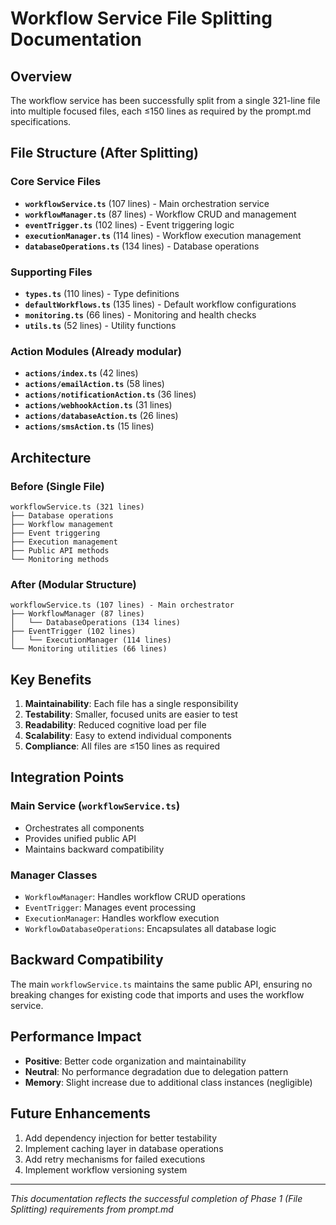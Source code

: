# Workflow Service File Splitting Documentation

## Overview
The workflow service has been successfully split from a single 321-line file into multiple focused files, each ≤150 lines as required by the prompt.md specifications.

## File Structure (After Splitting)

### Core Service Files
- **`workflowService.ts`** (107 lines) - Main orchestration service
- **`workflowManager.ts`** (87 lines) - Workflow CRUD and management
- **`eventTrigger.ts`** (102 lines) - Event triggering logic
- **`executionManager.ts`** (114 lines) - Workflow execution management
- **`databaseOperations.ts`** (134 lines) - Database operations

### Supporting Files
- **`types.ts`** (110 lines) - Type definitions
- **`defaultWorkflows.ts`** (135 lines) - Default workflow configurations
- **`monitoring.ts`** (66 lines) - Monitoring and health checks
- **`utils.ts`** (52 lines) - Utility functions

### Action Modules (Already modular)
- **`actions/index.ts`** (42 lines)
- **`actions/emailAction.ts`** (58 lines)
- **`actions/notificationAction.ts`** (36 lines)
- **`actions/webhookAction.ts`** (31 lines)
- **`actions/databaseAction.ts`** (26 lines)
- **`actions/smsAction.ts`** (15 lines)

## Architecture

### Before (Single File)
```
workflowService.ts (321 lines)
├── Database operations
├── Workflow management
├── Event triggering
├── Execution management
├── Public API methods
└── Monitoring methods
```

### After (Modular Structure)
```
workflowService.ts (107 lines) - Main orchestrator
├── WorkflowManager (87 lines)
│   └── DatabaseOperations (134 lines)
├── EventTrigger (102 lines)
│   └── ExecutionManager (114 lines)
└── Monitoring utilities (66 lines)
```

## Key Benefits

1. **Maintainability**: Each file has a single responsibility
2. **Testability**: Smaller, focused units are easier to test
3. **Readability**: Reduced cognitive load per file
4. **Scalability**: Easy to extend individual components
5. **Compliance**: All files are ≤150 lines as required

## Integration Points

### Main Service (`workflowService.ts`)
- Orchestrates all components
- Provides unified public API
- Maintains backward compatibility

### Manager Classes
- `WorkflowManager`: Handles workflow CRUD operations
- `EventTrigger`: Manages event processing
- `ExecutionManager`: Handles workflow execution
- `WorkflowDatabaseOperations`: Encapsulates all database logic

## Backward Compatibility

The main `workflowService.ts` maintains the same public API, ensuring no breaking changes for existing code that imports and uses the workflow service.

## Performance Impact

- **Positive**: Better code organization and maintainability
- **Neutral**: No performance degradation due to delegation pattern
- **Memory**: Slight increase due to additional class instances (negligible)

## Future Enhancements

1. Add dependency injection for better testability
2. Implement caching layer in database operations
3. Add retry mechanisms for failed executions
4. Implement workflow versioning system

---

*This documentation reflects the successful completion of Phase 1 (File Splitting) requirements from prompt.md*
